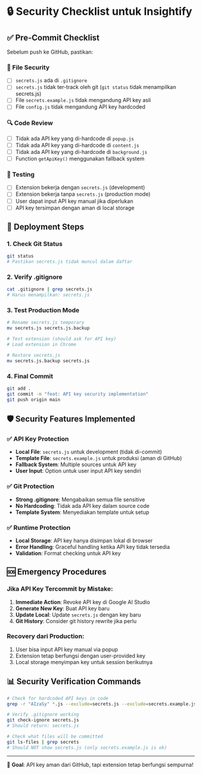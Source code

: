 # 🔒 Security Checklist untuk Insightify

## ✅ Pre-Commit Checklist

Sebelum push ke GitHub, pastikan:

### 📁 File Security
- [ ] `secrets.js` ada di `.gitignore`
- [ ] `secrets.js` tidak ter-track oleh git (`git status` tidak menampilkan secrets.js)
- [ ] File `secrets.example.js` tidak mengandung API key asli
- [ ] File `config.js` tidak mengandung API key hardcoded

### 🔍 Code Review
- [ ] Tidak ada API key yang di-hardcode di `popup.js`
- [ ] Tidak ada API key yang di-hardcode di `content.js`
- [ ] Tidak ada API key yang di-hardcode di `background.js`
- [ ] Function `getApiKey()` menggunakan fallback system

### 🧪 Testing
- [ ] Extension bekerja dengan `secrets.js` (development)
- [ ] Extension bekerja tanpa `secrets.js` (production mode)
- [ ] User dapat input API key manual jika diperlukan
- [ ] API key tersimpan dengan aman di local storage

## 🚀 Deployment Steps

### 1. Check Git Status
```bash
git status
# Pastikan secrets.js tidak muncul dalam daftar
```

### 2. Verify .gitignore
```bash
cat .gitignore | grep secrets.js
# Harus menampilkan: secrets.js
```

### 3. Test Production Mode
```bash
# Rename secrets.js temporary
mv secrets.js secrets.js.backup

# Test extension (should ask for API key)
# Load extension in Chrome

# Restore secrets.js
mv secrets.js.backup secrets.js
```

### 4. Final Commit
```bash
git add .
git commit -m "feat: API key security implementation"
git push origin main
```

## 🛡️ Security Features Implemented

### ✅ API Key Protection
- **Local File**: `secrets.js` untuk development (tidak di-commit)
- **Template File**: `secrets.example.js` untuk produksi (aman di GitHub)
- **Fallback System**: Multiple sources untuk API key
- **User Input**: Option untuk user input API key sendiri

### ✅ Git Protection
- **Strong .gitignore**: Mengabaikan semua file sensitive
- **No Hardcoding**: Tidak ada API key dalam source code
- **Template System**: Menyediakan template untuk setup

### ✅ Runtime Protection  
- **Local Storage**: API key hanya disimpan lokal di browser
- **Error Handling**: Graceful handling ketika API key tidak tersedia
- **Validation**: Format checking untuk API key

## 🆘 Emergency Procedures

### Jika API Key Tercommit by Mistake:
1. **Immediate Action**: Revoke API key di Google AI Studio
2. **Generate New Key**: Buat API key baru
3. **Update Local**: Update `secrets.js` dengan key baru
4. **Git History**: Consider git history rewrite jika perlu

### Recovery dari Production:
1. User bisa input API key manual via popup
2. Extension tetap berfungsi dengan user-provided key
3. Local storage menyimpan key untuk session berikutnya

## 📊 Security Verification Commands

```bash
# Check for hardcoded API keys in code
grep -r "AIzaSy" *.js --exclude=secrets.js --exclude=secrets.example.js

# Verify .gitignore working
git check-ignore secrets.js
# Should return: secrets.js

# Check what files will be committed
git ls-files | grep secrets
# Should NOT show secrets.js (only secrets.example.js is ok)
```

---

🎯 **Goal**: API key aman dari GitHub, tapi extension tetap berfungsi sempurna!
